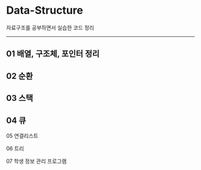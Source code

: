 # Data-Structure
자료구조를 공부하면서 실습한 코드 정리
***
01 배열, 구조체, 포인터 정리
---

02 순환
--

03 스택
-


04 큐
--------------


05 연결리스트

06 트리

07 학생 정보 관리 프로그램



